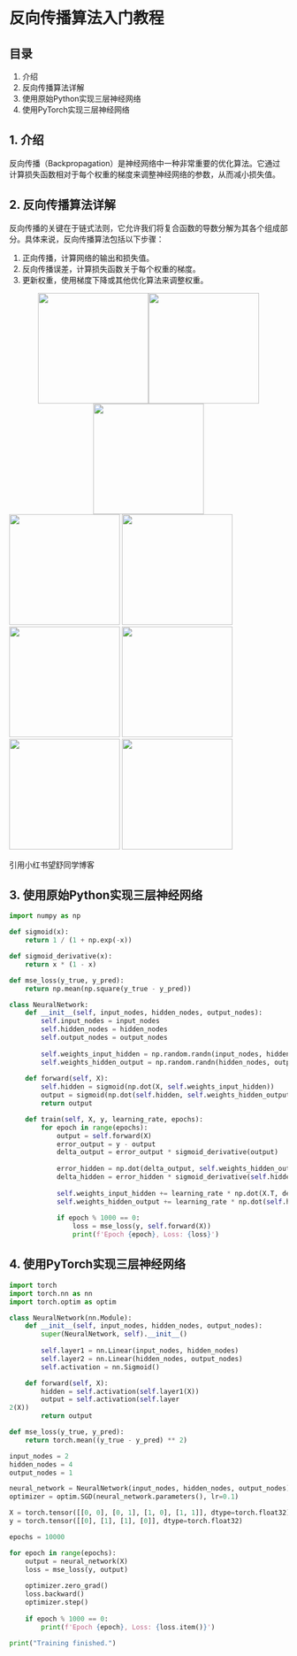 # 反向传播算法入门教程

## 目录
1. 介绍
2. 反向传播算法详解
3. 使用原始Python实现三层神经网络
4. 使用PyTorch实现三层神经网络

## 1. 介绍

反向传播（Backpropagation）是神经网络中一种非常重要的优化算法。它通过计算损失函数相对于每个权重的梯度来调整神经网络的参数，从而减小损失值。

## 2. 反向传播算法详解

反向传播的关键在于链式法则，它允许我们将复合函数的导数分解为其各个组成部分。具体来说，反向传播算法包括以下步骤：

1. 正向传播，计算网络的输出和损失值。
2. 反向传播误差，计算损失函数关于每个权重的梯度。
3. 更新权重，使用梯度下降或其他优化算法来调整权重。

<center class="half">
<img src="https://user-images.githubusercontent.com/57136426/236192631-569bcc73-4f2c-4169-a879-31b926b258b1.png" width="200px"><img src="https://user-images.githubusercontent.com/57136426/236192696-7bcedae3-2551-400c-863a-0a901f899553.png" width="200px"><img src="https://user-images.githubusercontent.com/57136426/236192722-c47ce53a-bed7-48d6-af87-be60230d759f.png" width="200px">
</center>
<img src="https://user-images.githubusercontent.com/57136426/236192755-198e2836-b929-494f-925a-42d460c28aa3.png" width="200px">
<img src="https://user-images.githubusercontent.com/57136426/236192779-93ecc580-8f0e-4646-90ec-58d214bff56a.png" width="200px">
<img src="https://user-images.githubusercontent.com/57136426/236192829-f57c4a46-9506-49b9-bdc9-8bc0219d13ed.png" width="200px">
<img src="https://user-images.githubusercontent.com/57136426/236192873-a5667bc4-f763-4354-83b9-134e1a439a3b.png" width="200px">
<img src="https://user-images.githubusercontent.com/57136426/236192912-955f5979-99e0-4353-a2c6-c3fb1c63ae71.png" width="200px">
<img src="https://user-images.githubusercontent.com/57136426/236192939-7e2c0118-5ff7-42bf-a719-3f624b89eb42.png" width="200px">



引用小红书望舒同学博客

## 3. 使用原始Python实现三层神经网络

```python
import numpy as np

def sigmoid(x):
    return 1 / (1 + np.exp(-x))

def sigmoid_derivative(x):
    return x * (1 - x)

def mse_loss(y_true, y_pred):
    return np.mean(np.square(y_true - y_pred))

class NeuralNetwork:
    def __init__(self, input_nodes, hidden_nodes, output_nodes):
        self.input_nodes = input_nodes
        self.hidden_nodes = hidden_nodes
        self.output_nodes = output_nodes
        
        self.weights_input_hidden = np.random.randn(input_nodes, hidden_nodes)
        self.weights_hidden_output = np.random.randn(hidden_nodes, output_nodes)
        
    def forward(self, X):
        self.hidden = sigmoid(np.dot(X, self.weights_input_hidden))
        output = sigmoid(np.dot(self.hidden, self.weights_hidden_output))
        return output

    def train(self, X, y, learning_rate, epochs):
        for epoch in range(epochs):
            output = self.forward(X)
            error_output = y - output
            delta_output = error_output * sigmoid_derivative(output)
            
            error_hidden = np.dot(delta_output, self.weights_hidden_output.T)
            delta_hidden = error_hidden * sigmoid_derivative(self.hidden)
            
            self.weights_input_hidden += learning_rate * np.dot(X.T, delta_hidden)
            self.weights_hidden_output += learning_rate * np.dot(self.hidden.T, delta_output)
            
            if epoch % 1000 == 0:
                loss = mse_loss(y, self.forward(X))
                print(f'Epoch {epoch}, Loss: {loss}')
```

## 4. 使用PyTorch实现三层神经网络
```python
import torch
import torch.nn as nn
import torch.optim as optim

class NeuralNetwork(nn.Module):
    def __init__(self, input_nodes, hidden_nodes, output_nodes):
        super(NeuralNetwork, self).__init__()
        
        self.layer1 = nn.Linear(input_nodes, hidden_nodes)
        self.layer2 = nn.Linear(hidden_nodes, output_nodes)
        self.activation = nn.Sigmoid()

    def forward(self, X):
        hidden = self.activation(self.layer1(X))
        output = self.activation(self.layer
2(X))
        return output

def mse_loss(y_true, y_pred):
    return torch.mean((y_true - y_pred) ** 2)

input_nodes = 2
hidden_nodes = 4
output_nodes = 1

neural_network = NeuralNetwork(input_nodes, hidden_nodes, output_nodes)
optimizer = optim.SGD(neural_network.parameters(), lr=0.1)

X = torch.tensor([[0, 0], [0, 1], [1, 0], [1, 1]], dtype=torch.float32)
y = torch.tensor([[0], [1], [1], [0]], dtype=torch.float32)

epochs = 10000

for epoch in range(epochs):
    output = neural_network(X)
    loss = mse_loss(y, output)
    
    optimizer.zero_grad()
    loss.backward()
    optimizer.step()
    
    if epoch % 1000 == 0:
        print(f'Epoch {epoch}, Loss: {loss.item()}')

print("Training finished.")
```


